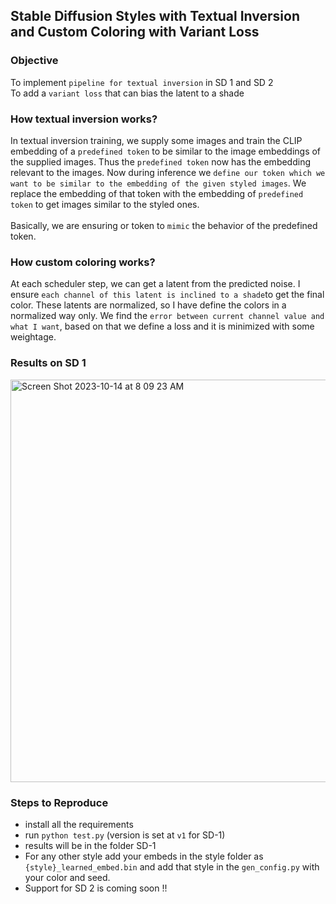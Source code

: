 ## Stable Diffusion Styles with Textual Inversion and Custom Coloring with Variant Loss

### Objective
To implement `pipeline for textual inversion` in SD 1 and SD 2 <br>
To add a `variant loss` that can bias the latent to a shade

### How textual inversion works?
In textual inversion training, we supply some images and train the CLIP embedding of a `predefined token` to be similar to the image embeddings of the supplied images. 
Thus the `predefined token` now has the embedding relevant to the images. Now during inference we `define our token which we want to be similar to the embedding of the given styled images`.
We replace the embedding of that token with the embedding of `predefined token` to get images similar to the styled ones.
<br>
<br>
Basically, we are ensuring or token to `mimic` the behavior of the predefined token.

### How custom coloring works?
At each scheduler step, we can get a latent from the predicted noise. I ensure `each channel of this latent is inclined to a shade`to get the final color. These latents are normalized, 
so I have define the colors in a normalized way only. We find the `error between current channel value and what I want`, based on that we define a loss and it is minimized with some weightage.

### Results on SD 1

<img width="644" alt="Screen Shot 2023-10-14 at 8 09 23 AM" src="https://github.com/kurchi1205/SD-Basics/assets/40196782/1698e104-6d0f-4a3b-93b5-cc81d0122992">


### Steps to Reproduce
- install all the requirements
- run `python test.py` (version is set at `v1` for SD-1)
- results will be in the folder SD-1
- For any other style add your embeds in the style folder as `{style}_learned_embed.bin` and add that style in the `gen_config.py` with your color and seed.
- Support for SD 2 is coming soon !!
